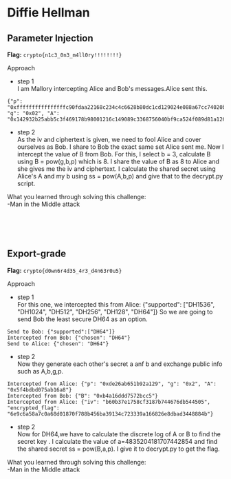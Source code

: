 # Diffie Hellman

## Parameter Injection 
**Flag:** `crypto{n1c3_0n3_m4ll0ry!!!!!!!!}`

Approach

- step 1<br>
I am Mallory intercepting Alice and Bob's messages.Alice sent this.

```
{"p": "0xffffffffffffffffc90fdaa22168c234c4c6628b80dc1cd129024e088a67cc74020bbea63b139b22514a08798e3404ddef9519b3cd3a431b302b0a6df25f14374fe1356d6d51c245e485b576625e7ec6f44c42e9a637ed6b0bff5cb6f406b7edee386bfb5a899fa5ae9f24117c4b1fe649286651ece45b3dc2007cb8a163bf0598da48361c55d39a69163fa8fd24cf5f83655d23dca3ad961c62f356208552bb9ed529077096966d670c354e4abc9804f1746c08ca237327ffffffffffffffff", "g": "0x02", "A": "0x142932b25abb5c3f469178b98001216c149089c3368756040bf9ca524f089d81a126e1819df08c945d9207125d0bf93ff40e9c26c0fee97e3aca45410a9e66757f92b4deec1ec68b546ec90f822c49afcda2df91bc984e8a59f8e9e608ba1100f3184b52cfe4e443436f8acff79e50f19bbc63288ea16bb28c7fbabf756b8e819b50e639ffa17df2ad8c0cce35180b4d30c2853903dea8fd71da36df4f7547031d425c389b06580fdf5f54d47e670cb27e0efe446d3c8aebc336c0a2a8fe3f74"}
```

- step 2<br>
As the iv and ciphertext is given, we need to fool Alice and cover ourselves as Bob. I share to Bob the exact same set Alice sent me.
Now I intercept the value of B from Bob. For this, I select b = 3, calculate B using B = pow(g,b,p) which is 8. I share the value of B as 8 to Alice and she gives me the iv and ciphertext.
I calculate the shared secret using Alice's A and my b using ss = pow(A,b,p) and give that to the decrypt.py script.


What you learned through solving this challenge:
<br>
-Man in the Middle attack


<br>
<br>
<br>

## Export-grade
**Flag:** `crypto{d0wn6r4d35_4r3_d4n63r0u5}`

Approach

- step 1<br>
For this one, we intercepted this from Alice: {"supported": ["DH1536", "DH1024", "DH512", "DH256", "DH128", "DH64"]}
So we are going to send Bob the least secure DH64 as an option.

```
Send to Bob: {"supported":["DH64"]}
Intercepted from Bob: {"chosen": "DH64"}
Send to Alice: {"chosen": "DH64"}
```

- step 2<br>
Now they generate each other's secret a anf b and exchange public info such as A,b,g,p.

```
Intercepted from Alice: {"p": "0xde26ab651b92a129", "g": "0x2", "A": "0x5f4bdbd075ab16a8"}
Intercepted from Bob: {"B": "0xb4a16ddd7572bcc5"}
Intercepted from Alice: {"iv": "b60b37e1758cf3187b744676db544505", "encrypted_flag": "6e9c6a58a7c0a68d01870f788b456ba39134c723339a166826e8dbad3448884b"}
```

- step 2<br>
Now for DH64,we have to calculate the discrete log of A or B to find the secret key .
I calculate the value of a=4835204181707442854 and find the shared secret ss = pow(B,a,p).
I give it to decrypt.py to get the flag.


What you learned through solving this challenge:
<br>
-Man in the Middle attack

